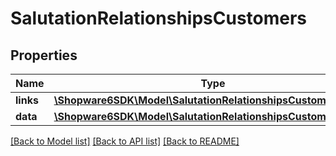 # SalutationRelationshipsCustomers

## Properties
Name | Type | Description | Notes
------------ | ------------- | ------------- | -------------
**links** | [**\Shopware6SDK\Model\SalutationRelationshipsCustomersLinks**](SalutationRelationshipsCustomersLinks.md) |  | [optional] 
**data** | [**\Shopware6SDK\Model\SalutationRelationshipsCustomersData[]**](SalutationRelationshipsCustomersData.md) |  | [optional] 

[[Back to Model list]](../../README.md#documentation-for-models) [[Back to API list]](../../README.md#documentation-for-api-endpoints) [[Back to README]](../../README.md)

